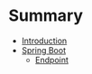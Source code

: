 # Summary

* [Introduction](README.md)
* [Spring Boot](spring_boot/README.md)
   * [Endpoint](spring_boot/endpoint.md)

